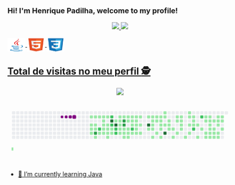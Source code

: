 ### Hi! I'm Henrique Padilha, welcome to my profile!

<div align="center">
  <a href="https://github.com/hcpadilha">
  <img height="180em" src="https://github-readme-stats.vercel.app/api?username=hcpadilha&show_icons=true&theme=calm&include_all_commits=true&count_private=true"/>
  <img height="180em" src="https://github-readme-stats.vercel.app/api/top-langs/?username=hcpadilha&layout=compact&langs_count=7&theme=calm"/>
</div>

<div style="display: inline_block"><br>
  <img align="center" alt="henrique-Java" height="30" width="40" src="https://raw.githubusercontent.com/devicons/devicon/master/icons/java/java-original.svg">
  <!--<img align="center" alt="Rafa-React" height="30" width="40" src="https://raw.githubusercontent.com/devicons/devicon/master/icons/react/react-original.svg">-->
  <img align="center" alt="henrique-HTML" height="30" width="40" src="https://raw.githubusercontent.com/devicons/devicon/master/icons/html5/html5-original.svg">
  <img align="center" alt="henrique-CSS" height="30" width="40" src="https://raw.githubusercontent.com/devicons/devicon/master/icons/css3/css3-original.svg">
  
  <!--<img align="right" alt="hcpadilha-pic" height="150" style="border-radius:50px;" src="https://media.discordapp.net/attachments/639956127056134178/890373478988013628/Publicacoes_Instagram_1_1.png?width=676&height=676">-->
</div>
   <p align="center"> 

 ## Total de visitas no meu perfil :detective: <br>
 <p align="center"> 
   <img alingn="center" src="https://profile-counter.glitch.me/hcpadilha/count.svg" /> <!-- https://github.com/teteusAraujo -->
 </p>

</p>
<svg viewBox="-16 -32 880 192" width="880" height="192" xmlns="http://www.w3.org/2000/svg"><desc>Generated with https://github.com/Platane/snk</desc><style>@keyframes c0{3.04%{fill:var(--c1)}3.06%,to{fill:var(--ce)}}@keyframes c1{5.81%{fill:var(--c1)}5.83%,to{fill:var(--ce)}}@keyframes c2{13.56%{fill:var(--c1)}13.58%,to{fill:var(--ce)}}@keyframes c3{12.73%{fill:var(--c1)}12.75%,to{fill:var(--ce)}}@keyframes c4{12.46%{fill:var(--c1)}12.48%,to{fill:var(--ce)}}@keyframes c5{6.08%{fill:var(--c1)}6.1%,to{fill:var(--ce)}}@keyframes c6{13.29%{fill:var(--c1)}13.31%,to{fill:var(--ce)}}@keyframes c7{13.01%{fill:var(--c1)}13.03%,to{fill:var(--ce)}}@keyframes c8{80.88%{fill:var(--c3)}80.9%,to{fill:var(--ce)}}@keyframes c9{11.9%{fill:var(--c1)}11.92%,to{fill:var(--ce)}}@keyframes ca{6.36%{fill:var(--c1)}6.38%,to{fill:var(--ce)}}@keyframes cb{64.81%{fill:var(--c2)}64.83%,to{fill:var(--ce)}}@keyframes cc{11.35%{fill:var(--c1)}11.37%,to{fill:var(--ce)}}@keyframes cd{6.64%{fill:var(--c1)}6.66%,to{fill:var(--ce)}}@keyframes ce{7.47%{fill:var(--c1)}7.49%,to{fill:var(--ce)}}@keyframes cf{7.75%{fill:var(--c1)}7.77%,to{fill:var(--ce)}}@keyframes cg{9.69%{fill:var(--c1)}9.71%,to{fill:var(--ce)}}@keyframes ch{9.41%{fill:var(--c1)}9.43%,to{fill:var(--ce)}}@keyframes ci{6.92%{fill:var(--c1)}6.94%,to{fill:var(--ce)}}@keyframes cj{8.02%{fill:var(--c1)}8.04%,to{fill:var(--ce)}}@keyframes ck{8.3%{fill:var(--c1)}8.32%,to{fill:var(--ce)}}@keyframes cl{9.13%{fill:var(--c1)}9.15%,to{fill:var(--ce)}}@keyframes cm{10.52%{fill:var(--c1)}10.54%,to{fill:var(--ce)}}@keyframes cn{62.59%{fill:var(--c2)}62.61%,to{fill:var(--ce)}}@keyframes co{83.37%{fill:var(--c4)}83.39%,to{fill:var(--ce)}}@keyframes cp{61.49%{fill:var(--c2)}61.51%,to{fill:var(--ce)}}@keyframes cq{8.58%{fill:var(--c1)}8.6%,to{fill:var(--ce)}}@keyframes cr{8.85%{fill:var(--c1)}8.87%,to{fill:var(--ce)}}@keyframes cs{55.95%{fill:var(--c1)}55.97%,to{fill:var(--ce)}}@keyframes ct{82.82%{fill:var(--c4)}82.84%,to{fill:var(--ce)}}@keyframes cu{60.38%{fill:var(--c2)}60.4%,to{fill:var(--ce)}}@keyframes cv{60.65%{fill:var(--c2)}60.67%,to{fill:var(--ce)}}@keyframes cw{16.61%{fill:var(--c1)}16.63%,to{fill:var(--ce)}}@keyframes cx{55.67%{fill:var(--c1)}55.69%,to{fill:var(--ce)}}@keyframes cy{55.39%{fill:var(--c1)}55.41%,to{fill:var(--ce)}}@keyframes cz{55.11%{fill:var(--c1)}55.13%,to{fill:var(--ce)}}@keyframes c10{57.61%{fill:var(--c1)}57.63%,to{fill:var(--ce)}}@keyframes c11{16.89%{fill:var(--c1)}16.91%,to{fill:var(--ce)}}@keyframes c12{78.11%{fill:var(--c3)}78.13%,to{fill:var(--ce)}}@keyframes c13{78.38%{fill:var(--c3)}78.4%,to{fill:var(--ce)}}@keyframes c14{54.84%{fill:var(--c1)}54.86%,to{fill:var(--ce)}}@keyframes c15{57.88%{fill:var(--c1)}57.9%,to{fill:var(--ce)}}@keyframes c16{58.16%{fill:var(--c1)}58.18%,to{fill:var(--ce)}}@keyframes c17{17.16%{fill:var(--c1)}17.18%,to{fill:var(--ce)}}@keyframes c18{48.47%{fill:var(--c1)}48.49%,to{fill:var(--ce)}}@keyframes c19{54.56%{fill:var(--c1)}54.58%,to{fill:var(--ce)}}@keyframes c1a{54.28%{fill:var(--c1)}54.3%,to{fill:var(--ce)}}@keyframes c1b{58.44%{fill:var(--c1)}58.46%,to{fill:var(--ce)}}@keyframes c1c{17.44%{fill:var(--c1)}17.46%,to{fill:var(--ce)}}@keyframes c1d{48.19%{fill:var(--c1)}48.21%,to{fill:var(--ce)}}@keyframes c1e{49.02%{fill:var(--c1)}49.04%,to{fill:var(--ce)}}@keyframes c1f{59.27%{fill:var(--c2)}59.29%,to{fill:var(--ce)}}@keyframes c1g{54.01%{fill:var(--c1)}54.03%,to{fill:var(--ce)}}@keyframes c1h{17.72%{fill:var(--c1)}17.74%,to{fill:var(--ce)}}@keyframes c1i{47.91%{fill:var(--c1)}47.93%,to{fill:var(--ce)}}@keyframes c1j{47.64%{fill:var(--c1)}47.66%,to{fill:var(--ce)}}@keyframes c1k{49.57%{fill:var(--c1)}49.59%,to{fill:var(--ce)}}@keyframes c1l{49.85%{fill:var(--c1)}49.87%,to{fill:var(--ce)}}@keyframes c1m{18%{fill:var(--c1)}18.02%,to{fill:var(--ce)}}@keyframes c1n{47.36%{fill:var(--c1)}47.38%,to{fill:var(--ce)}}@keyframes c1o{50.13%{fill:var(--c1)}50.15%,to{fill:var(--ce)}}@keyframes c1p{18.55%{fill:var(--c1)}18.57%,to{fill:var(--ce)}}@keyframes c1q{86.14%{fill:var(--c4)}86.16%,to{fill:var(--ce)}}@keyframes c1r{46.53%{fill:var(--c1)}46.55%,to{fill:var(--ce)}}@keyframes c1s{18.83%{fill:var(--c1)}18.85%,to{fill:var(--ce)}}@keyframes c1t{21.87%{fill:var(--c1)}21.89%,to{fill:var(--ce)}}@keyframes c1u{22.15%{fill:var(--c1)}22.17%,to{fill:var(--ce)}}@keyframes c1v{46.25%{fill:var(--c1)}46.27%,to{fill:var(--ce)}}@keyframes c1w{52.34%{fill:var(--c1)}52.36%,to{fill:var(--ce)}}@keyframes c1x{19.1%{fill:var(--c1)}19.12%,to{fill:var(--ce)}}@keyframes c1y{21.6%{fill:var(--c1)}21.62%,to{fill:var(--ce)}}@keyframes c1z{51.24%{fill:var(--c1)}51.26%,to{fill:var(--ce)}}@keyframes c20{19.38%{fill:var(--c1)}19.4%,to{fill:var(--ce)}}@keyframes c21{21.32%{fill:var(--c1)}21.34%,to{fill:var(--ce)}}@keyframes c22{22.7%{fill:var(--c1)}22.72%,to{fill:var(--ce)}}@keyframes c23{45.7%{fill:var(--c1)}45.72%,to{fill:var(--ce)}}@keyframes c24{51.79%{fill:var(--c1)}51.81%,to{fill:var(--ce)}}@keyframes c25{19.93%{fill:var(--c1)}19.95%,to{fill:var(--ce)}}@keyframes c26{19.66%{fill:var(--c1)}19.68%,to{fill:var(--ce)}}@keyframes c27{22.98%{fill:var(--c1)}23%,to{fill:var(--ce)}}@keyframes c28{87.8%{fill:var(--c4)}87.82%,to{fill:var(--ce)}}@keyframes c29{20.77%{fill:var(--c1)}20.79%,to{fill:var(--ce)}}@keyframes c2a{23.26%{fill:var(--c1)}23.28%,to{fill:var(--ce)}}@keyframes c2b{23.54%{fill:var(--c1)}23.56%,to{fill:var(--ce)}}@keyframes c2c{23.81%{fill:var(--c1)}23.83%,to{fill:var(--ce)}}@keyframes c2d{27.14%{fill:var(--c1)}27.16%,to{fill:var(--ce)}}@keyframes c2e{25.47%{fill:var(--c1)}25.49%,to{fill:var(--ce)}}@keyframes c2f{25.75%{fill:var(--c1)}25.77%,to{fill:var(--ce)}}@keyframes c2g{26.58%{fill:var(--c1)}26.6%,to{fill:var(--ce)}}@keyframes c2h{25.2%{fill:var(--c1)}25.22%,to{fill:var(--ce)}}@keyframes c2i{24.92%{fill:var(--c1)}24.94%,to{fill:var(--ce)}}@keyframes c2j{24.64%{fill:var(--c1)}24.66%,to{fill:var(--ce)}}@keyframes c2k{24.37%{fill:var(--c1)}24.39%,to{fill:var(--ce)}}@keyframes c2l{27.97%{fill:var(--c1)}27.99%,to{fill:var(--ce)}}@keyframes c2m{42.65%{fill:var(--c1)}42.67%,to{fill:var(--ce)}}@keyframes c2n{42.37%{fill:var(--c1)}42.39%,to{fill:var(--ce)}}@keyframes c2o{29.08%{fill:var(--c1)}29.1%,to{fill:var(--ce)}}@keyframes c2p{28.52%{fill:var(--c1)}28.54%,to{fill:var(--ce)}}@keyframes c2q{42.1%{fill:var(--c1)}42.12%,to{fill:var(--ce)}}@keyframes c2r{41.82%{fill:var(--c1)}41.84%,to{fill:var(--ce)}}@keyframes c2s{29.35%{fill:var(--c1)}29.37%,to{fill:var(--ce)}}@keyframes c2t{71.18%{fill:var(--c2)}71.2%,to{fill:var(--ce)}}@keyframes c2u{29.63%{fill:var(--c1)}29.65%,to{fill:var(--ce)}}@keyframes c2v{39.88%{fill:var(--c1)}39.9%,to{fill:var(--ce)}}@keyframes c2w{72.57%{fill:var(--c2)}72.59%,to{fill:var(--ce)}}@keyframes c2x{30.18%{fill:var(--c1)}30.2%,to{fill:var(--ce)}}@keyframes c2y{34.06%{fill:var(--c1)}34.08%,to{fill:var(--ce)}}@keyframes c2z{34.34%{fill:var(--c1)}34.36%,to{fill:var(--ce)}}@keyframes c30{36.83%{fill:var(--c1)}36.85%,to{fill:var(--ce)}}@keyframes c31{37.11%{fill:var(--c1)}37.13%,to{fill:var(--ce)}}@keyframes c32{33.79%{fill:var(--c1)}33.81%,to{fill:var(--ce)}}@keyframes c33{33.51%{fill:var(--c1)}33.53%,to{fill:var(--ce)}}@keyframes c34{34.89%{fill:var(--c1)}34.91%,to{fill:var(--ce)}}@keyframes c35{30.74%{fill:var(--c1)}30.76%,to{fill:var(--ce)}}@keyframes c36{36.56%{fill:var(--c1)}36.58%,to{fill:var(--ce)}}@keyframes c37{37.39%{fill:var(--c1)}37.41%,to{fill:var(--ce)}}@keyframes c38{33.23%{fill:var(--c1)}33.25%,to{fill:var(--ce)}}@keyframes c39{31.01%{fill:var(--c1)}31.03%,to{fill:var(--ce)}}@keyframes c3a{36.28%{fill:var(--c1)}36.3%,to{fill:var(--ce)}}@keyframes c3b{37.66%{fill:var(--c1)}37.68%,to{fill:var(--ce)}}@keyframes c3c{32.68%{fill:var(--c1)}32.7%,to{fill:var(--ce)}}@keyframes c3d{32.95%{fill:var(--c1)}32.97%,to{fill:var(--ce)}}@keyframes c3e{35.45%{fill:var(--c1)}35.47%,to{fill:var(--ce)}}@keyframes c3f{36%{fill:var(--c1)}36.02%,to{fill:var(--ce)}}@keyframes c3g{37.94%{fill:var(--c1)}37.96%,to{fill:var(--ce)}}@keyframes c3h{32.4%{fill:var(--c1)}32.42%,to{fill:var(--ce)}}@keyframes c3i{32.12%{fill:var(--c1)}32.14%,to{fill:var(--ce)}}@keyframes c3j{31.57%{fill:var(--c1)}31.59%,to{fill:var(--ce)}}@keyframes u0{3.04%{transform:scale(0,1)}3.06%,5.81%{transform:scale(.01,1)}5.83%,6.08%{transform:scale(.02,1)}6.1%,6.36%{transform:scale(.03,1)}6.38%,6.64%,6.66%,6.92%{transform:scale(.04,1)}6.94%,7.47%{transform:scale(.05,1)}7.49%,7.75%{transform:scale(.06,1)}7.77%,8.02%{transform:scale(.07,1)}8.04%,8.3%{transform:scale(.08,1)}8.32%,8.58%{transform:scale(.09,1)}8.6%,8.85%{transform:scale(.1,1)}8.87%,9.13%{transform:scale(.11,1)}9.15%,9.41%,9.43%,9.69%{transform:scale(.12,1)}10.52%,9.71%{transform:scale(.13,1)}10.54%,11.35%{transform:scale(.14,1)}11.37%,11.9%{transform:scale(.15,1)}11.92%,12.46%{transform:scale(.16,1)}12.48%,12.73%{transform:scale(.17,1)}12.75%,13.01%{transform:scale(.18,1)}13.03%,13.29%,13.31%,13.56%{transform:scale(.19,1)}13.58%,16.61%{transform:scale(.2,1)}16.63%,16.89%{transform:scale(.21,1)}16.91%,17.16%{transform:scale(.22,1)}17.18%,17.44%{transform:scale(.23,1)}17.46%,17.72%{transform:scale(.24,1)}17.74%,18%{transform:scale(.25,1)}18.02%,18.55%{transform:scale(.26,1)}18.57%,18.83%,18.85%,19.1%{transform:scale(.27,1)}19.12%,19.38%{transform:scale(.28,1)}19.4%,19.66%{transform:scale(.29,1)}19.68%,19.93%{transform:scale(.3,1)}19.95%,20.77%{transform:scale(.31,1)}20.79%,21.32%{transform:scale(.32,1)}21.34%,21.6%{transform:scale(.33,1)}21.62%,21.87%{transform:scale(.34,1)}21.89%,22.15%,22.17%,22.7%{transform:scale(.35,1)}22.72%,22.98%{transform:scale(.36,1)}23%,23.26%{transform:scale(.37,1)}23.28%,23.54%{transform:scale(.38,1)}23.56%,23.81%{transform:scale(.39,1)}23.83%,24.37%{transform:scale(.4,1)}24.39%,24.64%{transform:scale(.41,1)}24.66%,24.92%,24.94%,25.2%{transform:scale(.42,1)}25.22%,25.47%{transform:scale(.43,1)}25.49%,25.75%{transform:scale(.44,1)}25.77%,26.58%{transform:scale(.45,1)}26.6%,27.14%{transform:scale(.46,1)}27.16%,27.97%{transform:scale(.47,1)}27.99%,28.52%{transform:scale(.48,1)}28.54%,29.08%{transform:scale(.49,1)}29.1%,29.35%,29.37%,29.63%{transform:scale(.5,1)}29.65%,30.18%{transform:scale(.51,1)}30.2%,30.74%{transform:scale(.52,1)}30.76%,31.01%{transform:scale(.53,1)}31.03%,31.57%{transform:scale(.54,1)}31.59%,32.12%{transform:scale(.55,1)}32.14%,32.4%{transform:scale(.56,1)}32.42%,32.68%{transform:scale(.57,1)}32.7%,32.95%,32.97%,33.23%{transform:scale(.58,1)}33.25%,33.51%{transform:scale(.59,1)}33.53%,33.79%{transform:scale(.6,1)}33.81%,34.06%{transform:scale(.61,1)}34.08%,34.34%{transform:scale(.62,1)}34.36%,34.89%{transform:scale(.63,1)}34.91%,35.45%{transform:scale(.64,1)}35.47%,36%,36.02%,36.28%{transform:scale(.65,1)}36.3%,36.56%{transform:scale(.66,1)}36.58%,36.83%{transform:scale(.67,1)}36.85%,37.11%{transform:scale(.68,1)}37.13%,37.39%{transform:scale(.69,1)}37.41%,37.66%{transform:scale(.7,1)}37.68%,37.94%{transform:scale(.71,1)}37.96%,39.88%{transform:scale(.72,1)}39.9%,41.82%,41.84%,42.1%{transform:scale(.73,1)}42.12%,42.37%{transform:scale(.74,1)}42.39%,42.65%{transform:scale(.75,1)}42.67%,45.7%{transform:scale(.76,1)}45.72%,46.25%{transform:scale(.77,1)}46.27%,46.53%{transform:scale(.78,1)}46.55%,47.36%{transform:scale(.79,1)}47.38%,47.64%{transform:scale(.8,1)}47.66%,47.91%,47.93%,48.19%{transform:scale(.81,1)}48.21%,48.47%{transform:scale(.82,1)}48.49%,49.02%{transform:scale(.83,1)}49.04%,49.57%{transform:scale(.84,1)}49.59%,49.85%{transform:scale(.85,1)}49.87%,50.13%{transform:scale(.86,1)}50.15%,51.24%{transform:scale(.87,1)}51.26%,51.79%,51.81%,52.34%{transform:scale(.88,1)}52.36%,54.01%{transform:scale(.89,1)}54.03%,54.28%{transform:scale(.9,1)}54.3%,54.56%{transform:scale(.91,1)}54.58%,54.84%{transform:scale(.92,1)}54.86%,55.11%{transform:scale(.93,1)}55.13%,55.39%{transform:scale(.94,1)}55.41%,55.67%{transform:scale(.95,1)}55.69%,55.95%,55.97%,57.61%{transform:scale(.96,1)}57.63%,57.88%{transform:scale(.97,1)}57.9%,58.16%{transform:scale(.98,1)}58.18%,58.44%{transform:scale(.99,1)}58.46%,to{transform:scale(1,1)}}@keyframes u1{59.27%{transform:scale(0,1)}59.29%,60.38%{transform:scale(.13,1)}60.4%,60.65%{transform:scale(.25,1)}60.67%,61.49%{transform:scale(.38,1)}61.51%,62.59%{transform:scale(.5,1)}62.61%,64.81%{transform:scale(.63,1)}64.83%,71.18%{transform:scale(.75,1)}71.2%,72.57%{transform:scale(.88,1)}72.59%,to{transform:scale(1,1)}}@keyframes u2{78.11%{transform:scale(0,1)}78.13%,78.38%{transform:scale(.33,1)}78.4%,80.88%{transform:scale(.67,1)}80.9%,to{transform:scale(1,1)}}@keyframes u3{82.82%{transform:scale(0,1)}82.84%,83.37%{transform:scale(.25,1)}83.39%,86.14%{transform:scale(.5,1)}86.16%,87.8%{transform:scale(.75,1)}87.82%,to{transform:scale(1,1)}}@keyframes s0{0%,99.72%{transform:translate(0,-16px)}.28%{transform:translate(0,0)}2.77%{transform:translate(144px,0)}3.05%{transform:translate(144px,16px)}6.93%,62.33%{transform:translate(368px,16px)}14.96%,7.2%{transform:translate(368px,32px)}7.48%{transform:translate(352px,32px)}7.76%{transform:translate(352px,48px)}61.77%,8.03%{transform:translate(368px,48px)}8.31%,9.97%{transform:translate(368px,64px)}8.59%{transform:translate(384px,64px)}60.94%,8.86%{transform:translate(384px,80px)}11.08%,9.42%{transform:translate(352px,80px)}9.7%{transform:translate(352px,64px)}10.53%{transform:translate(368px,96px)}10.8%{transform:translate(352px,96px)}11.36%{transform:translate(336px,80px)}11.63%{transform:translate(336px,96px)}12.19%{transform:translate(304px,96px)}12.74%{transform:translate(304px,64px)}13.02%,80.61%{transform:translate(320px,64px)}13.3%{transform:translate(320px,48px)}13.57%{transform:translate(304px,48px)}13.85%{transform:translate(304px,32px)}15.51%{transform:translate(368px,0)}16.34%{transform:translate(416px,0)}16.62%,56.51%{transform:translate(416px,16px)}19.67%{transform:translate(592px,16px)}19.94%,44.32%{transform:translate(592px,0)}20.22%{transform:translate(608px,0)}20.78%{transform:translate(608px,32px)}21.88%{transform:translate(544px,32px)}22.16%{transform:translate(544px,48px)}23.27%{transform:translate(608px,48px)}23.55%{transform:translate(608px,64px)}24.38%{transform:translate(656px,64px)}25.21%{transform:translate(656px,16px)}25.48%{transform:translate(640px,16px)}26.59%{transform:translate(640px,80px)}26.87%{transform:translate(624px,80px)}27.15%{transform:translate(624px,96px)}28.25%{transform:translate(688px,96px)}29.09%{transform:translate(688px,48px)}29.92%{transform:translate(736px,48px)}30.19%,71.75%{transform:translate(736px,64px)}31.58%{transform:translate(816px,64px)}32.41%{transform:translate(816px,16px)}32.69%{transform:translate(800px,16px)}32.96%{transform:translate(800px,32px)}33.52%,34.63%{transform:translate(768px,32px)}33.8%{transform:translate(768px,16px)}34.07%{transform:translate(752px,16px)}34.35%{transform:translate(752px,32px)}34.9%{transform:translate(768px,48px)}35.46%{transform:translate(800px,48px)}36.01%,38.23%{transform:translate(800px,80px)}36.84%{transform:translate(752px,80px)}37.12%{transform:translate(752px,96px)}37.95%{transform:translate(800px,96px)}39.61%{transform:translate(720px,80px)}39.89%{transform:translate(720px,96px)}40.17%{transform:translate(736px,96px)}41.27%{transform:translate(736px,32px)}41.83%{transform:translate(704px,32px)}42.11%{transform:translate(704px,16px)}42.38%{transform:translate(688px,16px)}42.66%{transform:translate(688px,0)}45.43%{transform:translate(592px,64px)}46.81%{transform:translate(512px,64px)}47.09%{transform:translate(512px,48px)}47.65%,49.31%{transform:translate(480px,48px)}47.92%{transform:translate(480px,32px)}48.48%{transform:translate(448px,32px)}48.75%{transform:translate(448px,48px)}49.86%{transform:translate(480px,80px)}51.52%{transform:translate(576px,80px)}51.8%{transform:translate(576px,96px)}52.35%{transform:translate(544px,96px)}52.63%{transform:translate(544px,80px)}54.29%{transform:translate(448px,80px)}54.57%{transform:translate(448px,64px)}55.12%,78.95%{transform:translate(416px,64px)}55.68%{transform:translate(416px,32px)}55.96%,83.1%{transform:translate(400px,32px)}56.23%{transform:translate(400px,16px)}57.62%{transform:translate(416px,80px)}57.89%{transform:translate(432px,80px)}58.17%{transform:translate(432px,96px)}58.73%{transform:translate(464px,96px)}59.28%{transform:translate(464px,64px)}60.39%{transform:translate(400px,64px)}60.66%,82.27%{transform:translate(400px,80px)}61.5%,83.66%{transform:translate(384px,48px)}62.6%{transform:translate(384px,16px)}62.88%{transform:translate(384px,0)}63.71%{transform:translate(336px,0)}64.82%{transform:translate(336px,64px)}72.58%{transform:translate(736px,16px)}77.84%{transform:translate(432px,16px)}78.39%{transform:translate(432px,48px)}78.67%{transform:translate(416px,48px)}80.89%{transform:translate(320px,80px)}83.38%{transform:translate(384px,32px)}87.26%{transform:translate(592px,48px)}87.81%{transform:translate(592px,80px)}97.23%{transform:translate(48px,80px)}98.89%{transform:translate(48px,-16px)}}@keyframes s1{0%,99.72%{transform:translate(16px,-16px)}.28%{transform:translate(0,-16px)}.55%{transform:translate(0,0)}3.05%{transform:translate(144px,0)}3.32%{transform:translate(144px,16px)}62.6%,7.2%{transform:translate(368px,16px)}15.24%,7.48%{transform:translate(368px,32px)}7.76%{transform:translate(352px,32px)}8.03%{transform:translate(352px,48px)}62.05%,8.31%{transform:translate(368px,48px)}10.25%,8.59%{transform:translate(368px,64px)}8.86%{transform:translate(384px,64px)}61.22%,9.14%{transform:translate(384px,80px)}11.36%,9.7%{transform:translate(352px,80px)}9.97%{transform:translate(352px,64px)}10.8%{transform:translate(368px,96px)}11.08%{transform:translate(352px,96px)}11.63%{transform:translate(336px,80px)}11.91%{transform:translate(336px,96px)}12.47%{transform:translate(304px,96px)}13.02%{transform:translate(304px,64px)}13.3%,80.89%{transform:translate(320px,64px)}13.57%{transform:translate(320px,48px)}13.85%{transform:translate(304px,48px)}14.13%{transform:translate(304px,32px)}15.79%{transform:translate(368px,0)}16.62%{transform:translate(416px,0)}16.9%,56.79%{transform:translate(416px,16px)}19.94%{transform:translate(592px,16px)}20.22%,44.6%{transform:translate(592px,0)}20.5%{transform:translate(608px,0)}21.05%{transform:translate(608px,32px)}22.16%{transform:translate(544px,32px)}22.44%{transform:translate(544px,48px)}23.55%{transform:translate(608px,48px)}23.82%{transform:translate(608px,64px)}24.65%{transform:translate(656px,64px)}25.48%{transform:translate(656px,16px)}25.76%{transform:translate(640px,16px)}26.87%{transform:translate(640px,80px)}27.15%{transform:translate(624px,80px)}27.42%{transform:translate(624px,96px)}28.53%{transform:translate(688px,96px)}29.36%{transform:translate(688px,48px)}30.19%{transform:translate(736px,48px)}30.47%,72.02%{transform:translate(736px,64px)}31.86%{transform:translate(816px,64px)}32.69%{transform:translate(816px,16px)}32.96%{transform:translate(800px,16px)}33.24%{transform:translate(800px,32px)}33.8%,34.9%{transform:translate(768px,32px)}34.07%{transform:translate(768px,16px)}34.35%{transform:translate(752px,16px)}34.63%{transform:translate(752px,32px)}35.18%{transform:translate(768px,48px)}35.73%{transform:translate(800px,48px)}36.29%,38.5%{transform:translate(800px,80px)}37.12%{transform:translate(752px,80px)}37.4%{transform:translate(752px,96px)}38.23%{transform:translate(800px,96px)}39.89%{transform:translate(720px,80px)}40.17%{transform:translate(720px,96px)}40.44%{transform:translate(736px,96px)}41.55%{transform:translate(736px,32px)}42.11%{transform:translate(704px,32px)}42.38%{transform:translate(704px,16px)}42.66%{transform:translate(688px,16px)}42.94%{transform:translate(688px,0)}45.71%{transform:translate(592px,64px)}47.09%{transform:translate(512px,64px)}47.37%{transform:translate(512px,48px)}47.92%,49.58%{transform:translate(480px,48px)}48.2%{transform:translate(480px,32px)}48.75%{transform:translate(448px,32px)}49.03%{transform:translate(448px,48px)}50.14%{transform:translate(480px,80px)}51.8%{transform:translate(576px,80px)}52.08%{transform:translate(576px,96px)}52.63%{transform:translate(544px,96px)}52.91%{transform:translate(544px,80px)}54.57%{transform:translate(448px,80px)}54.85%{transform:translate(448px,64px)}55.4%,79.22%{transform:translate(416px,64px)}55.96%{transform:translate(416px,32px)}56.23%,83.38%{transform:translate(400px,32px)}56.51%{transform:translate(400px,16px)}57.89%{transform:translate(416px,80px)}58.17%{transform:translate(432px,80px)}58.45%{transform:translate(432px,96px)}59%{transform:translate(464px,96px)}59.56%{transform:translate(464px,64px)}60.66%{transform:translate(400px,64px)}60.94%,82.55%{transform:translate(400px,80px)}61.77%,83.93%{transform:translate(384px,48px)}62.88%{transform:translate(384px,16px)}63.16%{transform:translate(384px,0)}63.99%{transform:translate(336px,0)}65.1%{transform:translate(336px,64px)}72.85%{transform:translate(736px,16px)}78.12%{transform:translate(432px,16px)}78.67%{transform:translate(432px,48px)}78.95%{transform:translate(416px,48px)}81.16%{transform:translate(320px,80px)}83.66%{transform:translate(384px,32px)}87.53%{transform:translate(592px,48px)}88.09%{transform:translate(592px,80px)}97.51%{transform:translate(48px,80px)}99.17%{transform:translate(48px,-16px)}}@keyframes s2{0%,99.72%{transform:translate(32px,-16px)}.55%{transform:translate(0,-16px)}.83%{transform:translate(0,0)}3.32%{transform:translate(144px,0)}3.6%{transform:translate(144px,16px)}62.88%,7.48%{transform:translate(368px,16px)}15.51%,7.76%{transform:translate(368px,32px)}8.03%{transform:translate(352px,32px)}8.31%{transform:translate(352px,48px)}62.33%,8.59%{transform:translate(368px,48px)}10.53%,8.86%{transform:translate(368px,64px)}9.14%{transform:translate(384px,64px)}61.5%,9.42%{transform:translate(384px,80px)}11.63%,9.97%{transform:translate(352px,80px)}10.25%{transform:translate(352px,64px)}11.08%{transform:translate(368px,96px)}11.36%{transform:translate(352px,96px)}11.91%{transform:translate(336px,80px)}12.19%{transform:translate(336px,96px)}12.74%{transform:translate(304px,96px)}13.3%{transform:translate(304px,64px)}13.57%,81.16%{transform:translate(320px,64px)}13.85%{transform:translate(320px,48px)}14.13%{transform:translate(304px,48px)}14.4%{transform:translate(304px,32px)}16.07%{transform:translate(368px,0)}16.9%{transform:translate(416px,0)}17.17%,57.06%{transform:translate(416px,16px)}20.22%{transform:translate(592px,16px)}20.5%,44.88%{transform:translate(592px,0)}20.78%{transform:translate(608px,0)}21.33%{transform:translate(608px,32px)}22.44%{transform:translate(544px,32px)}22.71%{transform:translate(544px,48px)}23.82%{transform:translate(608px,48px)}24.1%{transform:translate(608px,64px)}24.93%{transform:translate(656px,64px)}25.76%{transform:translate(656px,16px)}26.04%{transform:translate(640px,16px)}27.15%{transform:translate(640px,80px)}27.42%{transform:translate(624px,80px)}27.7%{transform:translate(624px,96px)}28.81%{transform:translate(688px,96px)}29.64%{transform:translate(688px,48px)}30.47%{transform:translate(736px,48px)}30.75%,72.3%{transform:translate(736px,64px)}32.13%{transform:translate(816px,64px)}32.96%{transform:translate(816px,16px)}33.24%{transform:translate(800px,16px)}33.52%{transform:translate(800px,32px)}34.07%,35.18%{transform:translate(768px,32px)}34.35%{transform:translate(768px,16px)}34.63%{transform:translate(752px,16px)}34.9%{transform:translate(752px,32px)}35.46%{transform:translate(768px,48px)}36.01%{transform:translate(800px,48px)}36.57%,38.78%{transform:translate(800px,80px)}37.4%{transform:translate(752px,80px)}37.67%{transform:translate(752px,96px)}38.5%{transform:translate(800px,96px)}40.17%{transform:translate(720px,80px)}40.44%{transform:translate(720px,96px)}40.72%{transform:translate(736px,96px)}41.83%{transform:translate(736px,32px)}42.38%{transform:translate(704px,32px)}42.66%{transform:translate(704px,16px)}42.94%{transform:translate(688px,16px)}43.21%{transform:translate(688px,0)}45.98%{transform:translate(592px,64px)}47.37%{transform:translate(512px,64px)}47.65%{transform:translate(512px,48px)}48.2%,49.86%{transform:translate(480px,48px)}48.48%{transform:translate(480px,32px)}49.03%{transform:translate(448px,32px)}49.31%{transform:translate(448px,48px)}50.42%{transform:translate(480px,80px)}52.08%{transform:translate(576px,80px)}52.35%{transform:translate(576px,96px)}52.91%{transform:translate(544px,96px)}53.19%{transform:translate(544px,80px)}54.85%{transform:translate(448px,80px)}55.12%{transform:translate(448px,64px)}55.68%,79.5%{transform:translate(416px,64px)}56.23%{transform:translate(416px,32px)}56.51%,83.66%{transform:translate(400px,32px)}56.79%{transform:translate(400px,16px)}58.17%{transform:translate(416px,80px)}58.45%{transform:translate(432px,80px)}58.73%{transform:translate(432px,96px)}59.28%{transform:translate(464px,96px)}59.83%{transform:translate(464px,64px)}60.94%{transform:translate(400px,64px)}61.22%,82.83%{transform:translate(400px,80px)}62.05%,84.21%{transform:translate(384px,48px)}63.16%{transform:translate(384px,16px)}63.43%{transform:translate(384px,0)}64.27%{transform:translate(336px,0)}65.37%{transform:translate(336px,64px)}73.13%{transform:translate(736px,16px)}78.39%{transform:translate(432px,16px)}78.95%{transform:translate(432px,48px)}79.22%{transform:translate(416px,48px)}81.44%{transform:translate(320px,80px)}83.93%{transform:translate(384px,32px)}87.81%{transform:translate(592px,48px)}88.37%{transform:translate(592px,80px)}97.78%{transform:translate(48px,80px)}99.45%{transform:translate(48px,-16px)}}@keyframes s3{0%,99.72%{transform:translate(48px,-16px)}.83%{transform:translate(0,-16px)}1.11%{transform:translate(0,0)}3.6%{transform:translate(144px,0)}3.88%{transform:translate(144px,16px)}63.16%,7.76%{transform:translate(368px,16px)}15.79%,8.03%{transform:translate(368px,32px)}8.31%{transform:translate(352px,32px)}8.59%{transform:translate(352px,48px)}62.6%,8.86%{transform:translate(368px,48px)}10.8%,9.14%{transform:translate(368px,64px)}9.42%{transform:translate(384px,64px)}61.77%,9.7%{transform:translate(384px,80px)}10.25%,11.91%{transform:translate(352px,80px)}10.53%{transform:translate(352px,64px)}11.36%{transform:translate(368px,96px)}11.63%{transform:translate(352px,96px)}12.19%{transform:translate(336px,80px)}12.47%{transform:translate(336px,96px)}13.02%{transform:translate(304px,96px)}13.57%{transform:translate(304px,64px)}13.85%,81.44%{transform:translate(320px,64px)}14.13%{transform:translate(320px,48px)}14.4%{transform:translate(304px,48px)}14.68%{transform:translate(304px,32px)}16.34%{transform:translate(368px,0)}17.17%{transform:translate(416px,0)}17.45%,57.34%{transform:translate(416px,16px)}20.5%{transform:translate(592px,16px)}20.78%,45.15%{transform:translate(592px,0)}21.05%{transform:translate(608px,0)}21.61%{transform:translate(608px,32px)}22.71%{transform:translate(544px,32px)}22.99%{transform:translate(544px,48px)}24.1%{transform:translate(608px,48px)}24.38%{transform:translate(608px,64px)}25.21%{transform:translate(656px,64px)}26.04%{transform:translate(656px,16px)}26.32%{transform:translate(640px,16px)}27.42%{transform:translate(640px,80px)}27.7%{transform:translate(624px,80px)}27.98%{transform:translate(624px,96px)}29.09%{transform:translate(688px,96px)}29.92%{transform:translate(688px,48px)}30.75%{transform:translate(736px,48px)}31.02%,72.58%{transform:translate(736px,64px)}32.41%{transform:translate(816px,64px)}33.24%{transform:translate(816px,16px)}33.52%{transform:translate(800px,16px)}33.8%{transform:translate(800px,32px)}34.35%,35.46%{transform:translate(768px,32px)}34.63%{transform:translate(768px,16px)}34.9%{transform:translate(752px,16px)}35.18%{transform:translate(752px,32px)}35.73%{transform:translate(768px,48px)}36.29%{transform:translate(800px,48px)}36.84%,39.06%{transform:translate(800px,80px)}37.67%{transform:translate(752px,80px)}37.95%{transform:translate(752px,96px)}38.78%{transform:translate(800px,96px)}40.44%{transform:translate(720px,80px)}40.72%{transform:translate(720px,96px)}41%{transform:translate(736px,96px)}42.11%{transform:translate(736px,32px)}42.66%{transform:translate(704px,32px)}42.94%{transform:translate(704px,16px)}43.21%{transform:translate(688px,16px)}43.49%{transform:translate(688px,0)}46.26%{transform:translate(592px,64px)}47.65%{transform:translate(512px,64px)}47.92%{transform:translate(512px,48px)}48.48%,50.14%{transform:translate(480px,48px)}48.75%{transform:translate(480px,32px)}49.31%{transform:translate(448px,32px)}49.58%{transform:translate(448px,48px)}50.69%{transform:translate(480px,80px)}52.35%{transform:translate(576px,80px)}52.63%{transform:translate(576px,96px)}53.19%{transform:translate(544px,96px)}53.46%{transform:translate(544px,80px)}55.12%{transform:translate(448px,80px)}55.4%{transform:translate(448px,64px)}55.96%,79.78%{transform:translate(416px,64px)}56.51%{transform:translate(416px,32px)}56.79%,83.93%{transform:translate(400px,32px)}57.06%{transform:translate(400px,16px)}58.45%{transform:translate(416px,80px)}58.73%{transform:translate(432px,80px)}59%{transform:translate(432px,96px)}59.56%{transform:translate(464px,96px)}60.11%{transform:translate(464px,64px)}61.22%{transform:translate(400px,64px)}61.5%,83.1%{transform:translate(400px,80px)}62.33%,84.49%{transform:translate(384px,48px)}63.43%{transform:translate(384px,16px)}63.71%{transform:translate(384px,0)}64.54%{transform:translate(336px,0)}65.65%{transform:translate(336px,64px)}73.41%{transform:translate(736px,16px)}78.67%{transform:translate(432px,16px)}79.22%{transform:translate(432px,48px)}79.5%{transform:translate(416px,48px)}81.72%{transform:translate(320px,80px)}84.21%{transform:translate(384px,32px)}88.09%{transform:translate(592px,48px)}88.64%{transform:translate(592px,80px)}98.06%{transform:translate(48px,80px)}}:root{--cb:#1b1f230a;--cs:purple;--ce:#ebedf0;--c0:#ebedf0;--c1:#9be9a8;--c2:#40c463;--c3:#30a14e;--c4:#216e39}@media (prefers-color-scheme:dark){:root{--cb:#1b1f230a;--cs:purple;--ce:#161b22;--c1:#01311f;--c2:#034525;--c3:#0f6d31;--c4:#00c647}}.c{shape-rendering:geometricPrecision;fill:var(--ce);stroke-width:1px;stroke:var(--cb);animation:none 36100ms linear infinite}.c.c0,.c.c1{fill:var(--c1);animation-name:c0}.c.c1{animation-name:c1}.c.c2,.c.c3,.c.c4{fill:var(--c1);animation-name:c2}.c.c3,.c.c4{animation-name:c3}.c.c4{animation-name:c4}.c.c5,.c.c6,.c.c7{fill:var(--c1);animation-name:c5}.c.c6,.c.c7{animation-name:c6}.c.c7{animation-name:c7}.c.c8{fill:var(--c3);animation-name:c8}.c.c9,.c.ca{fill:var(--c1);animation-name:c9}.c.ca{animation-name:ca}.c.cb{fill:var(--c2);animation-name:cb}.c.cc,.c.cd{fill:var(--c1);animation-name:cc}.c.cd{animation-name:cd}.c.ce,.c.cf,.c.cg{fill:var(--c1);animation-name:ce}.c.cf,.c.cg{animation-name:cf}.c.cg{animation-name:cg}.c.ch,.c.ci,.c.cj{fill:var(--c1);animation-name:ch}.c.ci,.c.cj{animation-name:ci}.c.cj{animation-name:cj}.c.ck,.c.cl,.c.cm{fill:var(--c1);animation-name:ck}.c.cl,.c.cm{animation-name:cl}.c.cm{animation-name:cm}.c.cn{fill:var(--c2);animation-name:cn}.c.co{fill:var(--c4);animation-name:co}.c.cp{fill:var(--c2);animation-name:cp}.c.cq,.c.cr,.c.cs{fill:var(--c1);animation-name:cq}.c.cr,.c.cs{animation-name:cr}.c.cs{animation-name:cs}.c.ct{fill:var(--c4);animation-name:ct}.c.cu,.c.cv{fill:var(--c2);animation-name:cu}.c.cv{animation-name:cv}.c.cw,.c.cx,.c.cy{fill:var(--c1);animation-name:cw}.c.cx,.c.cy{animation-name:cx}.c.cy{animation-name:cy}.c.c10,.c.c11,.c.cz{fill:var(--c1);animation-name:cz}.c.c10,.c.c11{animation-name:c10}.c.c11{animation-name:c11}.c.c12,.c.c13{fill:var(--c3);animation-name:c12}.c.c13{animation-name:c13}.c.c14,.c.c15{fill:var(--c1);animation-name:c14}.c.c15{animation-name:c15}.c.c16,.c.c17,.c.c18{fill:var(--c1);animation-name:c16}.c.c17,.c.c18{animation-name:c17}.c.c18{animation-name:c18}.c.c19,.c.c1a,.c.c1b{fill:var(--c1);animation-name:c19}.c.c1a,.c.c1b{animation-name:c1a}.c.c1b{animation-name:c1b}.c.c1c,.c.c1d,.c.c1e{fill:var(--c1);animation-name:c1c}.c.c1d,.c.c1e{animation-name:c1d}.c.c1e{animation-name:c1e}.c.c1f{fill:var(--c2);animation-name:c1f}.c.c1g{fill:var(--c1);animation-name:c1g}.c.c1h,.c.c1i,.c.c1j{fill:var(--c1);animation-name:c1h}.c.c1i,.c.c1j{animation-name:c1i}.c.c1j{animation-name:c1j}.c.c1k,.c.c1l,.c.c1m{fill:var(--c1);animation-name:c1k}.c.c1l,.c.c1m{animation-name:c1l}.c.c1m{animation-name:c1m}.c.c1n,.c.c1o,.c.c1p{fill:var(--c1);animation-name:c1n}.c.c1o,.c.c1p{animation-name:c1o}.c.c1p{animation-name:c1p}.c.c1q{fill:var(--c4);animation-name:c1q}.c.c1r,.c.c1s{fill:var(--c1);animation-name:c1r}.c.c1s{animation-name:c1s}.c.c1t,.c.c1u,.c.c1v{fill:var(--c1);animation-name:c1t}.c.c1u,.c.c1v{animation-name:c1u}.c.c1v{animation-name:c1v}.c.c1w,.c.c1x,.c.c1y{fill:var(--c1);animation-name:c1w}.c.c1x,.c.c1y{animation-name:c1x}.c.c1y{animation-name:c1y}.c.c1z,.c.c20,.c.c21{fill:var(--c1);animation-name:c1z}.c.c20,.c.c21{animation-name:c20}.c.c21{animation-name:c21}.c.c22,.c.c23,.c.c24{fill:var(--c1);animation-name:c22}.c.c23,.c.c24{animation-name:c23}.c.c24{animation-name:c24}.c.c25,.c.c26,.c.c27{fill:var(--c1);animation-name:c25}.c.c26,.c.c27{animation-name:c26}.c.c27{animation-name:c27}.c.c28{fill:var(--c4);animation-name:c28}.c.c29,.c.c2a{fill:var(--c1);animation-name:c29}.c.c2a{animation-name:c2a}.c.c2b,.c.c2c,.c.c2d{fill:var(--c1);animation-name:c2b}.c.c2c,.c.c2d{animation-name:c2c}.c.c2d{animation-name:c2d}.c.c2e,.c.c2f,.c.c2g{fill:var(--c1);animation-name:c2e}.c.c2f,.c.c2g{animation-name:c2f}.c.c2g{animation-name:c2g}.c.c2h,.c.c2i,.c.c2j{fill:var(--c1);animation-name:c2h}.c.c2i,.c.c2j{animation-name:c2i}.c.c2j{animation-name:c2j}.c.c2k,.c.c2l,.c.c2m{fill:var(--c1);animation-name:c2k}.c.c2l,.c.c2m{animation-name:c2l}.c.c2m{animation-name:c2m}.c.c2n,.c.c2o,.c.c2p{fill:var(--c1);animation-name:c2n}.c.c2o,.c.c2p{animation-name:c2o}.c.c2p{animation-name:c2p}.c.c2q,.c.c2r,.c.c2s{fill:var(--c1);animation-name:c2q}.c.c2r,.c.c2s{animation-name:c2r}.c.c2s{animation-name:c2s}.c.c2t{fill:var(--c2);animation-name:c2t}.c.c2u,.c.c2v{fill:var(--c1);animation-name:c2u}.c.c2v{animation-name:c2v}.c.c2w{fill:var(--c2);animation-name:c2w}.c.c2x,.c.c2y{fill:var(--c1);animation-name:c2x}.c.c2y{animation-name:c2y}.c.c2z,.c.c30,.c.c31{fill:var(--c1);animation-name:c2z}.c.c30,.c.c31{animation-name:c30}.c.c31{animation-name:c31}.c.c32,.c.c33,.c.c34{fill:var(--c1);animation-name:c32}.c.c33,.c.c34{animation-name:c33}.c.c34{animation-name:c34}.c.c35,.c.c36,.c.c37{fill:var(--c1);animation-name:c35}.c.c36,.c.c37{animation-name:c36}.c.c37{animation-name:c37}.c.c38,.c.c39,.c.c3a{fill:var(--c1);animation-name:c38}.c.c39,.c.c3a{animation-name:c39}.c.c3a{animation-name:c3a}.c.c3b,.c.c3c,.c.c3d{fill:var(--c1);animation-name:c3b}.c.c3c,.c.c3d{animation-name:c3c}.c.c3d{animation-name:c3d}.c.c3e,.c.c3f,.c.c3g{fill:var(--c1);animation-name:c3e}.c.c3f,.c.c3g{animation-name:c3f}.c.c3g{animation-name:c3g}.c.c3h,.c.c3i,.c.c3j{fill:var(--c1);animation-name:c3h}.c.c3i,.c.c3j{animation-name:c3i}.c.c3j{animation-name:c3j}.s,.u{animation:none linear 36100ms infinite}.u,.u.u0{transform-origin:0 0}.u{transform:scale(0,1)}.u.u0{fill:var(--c1);animation-name:u0}.u.u1{fill:var(--c2);animation-name:u1;transform-origin:748.6px 0}.u.u2{fill:var(--c3);animation-name:u2;transform-origin:801.6px 0}.u.u3{fill:var(--c4);animation-name:u3;transform-origin:821.5px 0}.s{shape-rendering:geometricPrecision;fill:var(--cs)}.s.s0{transform:translate(0,-16px);animation-name:s0}.s.s1{transform:translate(16px,-16px);animation-name:s1}.s.s2{transform:translate(32px,-16px);animation-name:s2}.s.s3{transform:translate(48px,-16px);animation-name:s3}</style><rect class="c" x="2" y="2" rx="2" ry="2" width="12" height="12"/><rect class="c" x="2" y="18" rx="2" ry="2" width="12" height="12"/><rect class="c" x="2" y="34" rx="2" ry="2" width="12" height="12"/><rect class="c" x="2" y="50" rx="2" ry="2" width="12" height="12"/><rect class="c" x="2" y="66" rx="2" ry="2" width="12" height="12"/><rect class="c" x="2" y="82" rx="2" ry="2" width="12" height="12"/><rect class="c" x="2" y="98" rx="2" ry="2" width="12" height="12"/><rect class="c" x="18" y="2" rx="2" ry="2" width="12" height="12"/><rect class="c" x="18" y="18" rx="2" ry="2" width="12" height="12"/><rect class="c" x="18" y="34" rx="2" ry="2" width="12" height="12"/><rect class="c" x="18" y="50" rx="2" ry="2" width="12" height="12"/><rect class="c" x="18" y="66" rx="2" ry="2" width="12" height="12"/><rect class="c" x="18" y="82" rx="2" ry="2" width="12" height="12"/><rect class="c" x="18" y="98" rx="2" ry="2" width="12" height="12"/><rect class="c" x="34" y="2" rx="2" ry="2" width="12" height="12"/><rect class="c" x="34" y="18" rx="2" ry="2" width="12" height="12"/><rect class="c" x="34" y="34" rx="2" ry="2" width="12" height="12"/><rect class="c" x="34" y="50" rx="2" ry="2" width="12" height="12"/><rect class="c" x="34" y="66" rx="2" ry="2" width="12" height="12"/><rect class="c" x="34" y="82" rx="2" ry="2" width="12" height="12"/><rect class="c" x="34" y="98" rx="2" ry="2" width="12" height="12"/><rect class="c" x="50" y="2" rx="2" ry="2" width="12" height="12"/><rect class="c" x="50" y="18" rx="2" ry="2" width="12" height="12"/><rect class="c" x="50" y="34" rx="2" ry="2" width="12" height="12"/><rect class="c" x="50" y="50" rx="2" ry="2" width="12" height="12"/><rect class="c" x="50" y="66" rx="2" ry="2" width="12" height="12"/><rect class="c" x="50" y="82" rx="2" ry="2" width="12" height="12"/><rect class="c" x="50" y="98" rx="2" ry="2" width="12" height="12"/><rect class="c" x="66" y="2" rx="2" ry="2" width="12" height="12"/><rect class="c" x="66" y="18" rx="2" ry="2" width="12" height="12"/><rect class="c" x="66" y="34" rx="2" ry="2" width="12" height="12"/><rect class="c" x="66" y="50" rx="2" ry="2" width="12" height="12"/><rect class="c" x="66" y="66" rx="2" ry="2" width="12" height="12"/><rect class="c" x="66" y="82" rx="2" ry="2" width="12" height="12"/><rect class="c" x="66" y="98" rx="2" ry="2" width="12" height="12"/><rect class="c" x="82" y="2" rx="2" ry="2" width="12" height="12"/><rect class="c" x="82" y="18" rx="2" ry="2" width="12" height="12"/><rect class="c" x="82" y="34" rx="2" ry="2" width="12" height="12"/><rect class="c" x="82" y="50" rx="2" ry="2" width="12" height="12"/><rect class="c" x="82" y="66" rx="2" ry="2" width="12" height="12"/><rect class="c" x="82" y="82" rx="2" ry="2" width="12" height="12"/><rect class="c" x="82" y="98" rx="2" ry="2" width="12" height="12"/><rect class="c" x="98" y="2" rx="2" ry="2" width="12" height="12"/><rect class="c" x="98" y="18" rx="2" ry="2" width="12" height="12"/><rect class="c" x="98" y="34" rx="2" ry="2" width="12" height="12"/><rect class="c" x="98" y="50" rx="2" ry="2" width="12" height="12"/><rect class="c" x="98" y="66" rx="2" ry="2" width="12" height="12"/><rect class="c" x="98" y="82" rx="2" ry="2" width="12" height="12"/><rect class="c" x="98" y="98" rx="2" ry="2" width="12" height="12"/><rect class="c" x="114" y="2" rx="2" ry="2" width="12" height="12"/><rect class="c" x="114" y="18" rx="2" ry="2" width="12" height="12"/><rect class="c" x="114" y="34" rx="2" ry="2" width="12" height="12"/><rect class="c" x="114" y="50" rx="2" ry="2" width="12" height="12"/><rect class="c" x="114" y="66" rx="2" ry="2" width="12" height="12"/><rect class="c" x="114" y="82" rx="2" ry="2" width="12" height="12"/><rect class="c" x="114" y="98" rx="2" ry="2" width="12" height="12"/><rect class="c" x="130" y="2" rx="2" ry="2" width="12" height="12"/><rect class="c" x="130" y="18" rx="2" ry="2" width="12" height="12"/><rect class="c" x="130" y="34" rx="2" ry="2" width="12" height="12"/><rect class="c" x="130" y="50" rx="2" ry="2" width="12" height="12"/><rect class="c" x="130" y="66" rx="2" ry="2" width="12" height="12"/><rect class="c" x="130" y="82" rx="2" ry="2" width="12" height="12"/><rect class="c" x="130" y="98" rx="2" ry="2" width="12" height="12"/><rect class="c" x="146" y="2" rx="2" ry="2" width="12" height="12"/><rect class="c c0" x="146" y="18" rx="2" ry="2" width="12" height="12"/><rect class="c" x="146" y="34" rx="2" ry="2" width="12" height="12"/><rect class="c" x="146" y="50" rx="2" ry="2" width="12" height="12"/><rect class="c" x="146" y="66" rx="2" ry="2" width="12" height="12"/><rect class="c" x="146" y="82" rx="2" ry="2" width="12" height="12"/><rect class="c" x="146" y="98" rx="2" ry="2" width="12" height="12"/><rect class="c" x="162" y="2" rx="2" ry="2" width="12" height="12"/><rect class="c" x="162" y="18" rx="2" ry="2" width="12" height="12"/><rect class="c" x="162" y="34" rx="2" ry="2" width="12" height="12"/><rect class="c" x="162" y="50" rx="2" ry="2" width="12" height="12"/><rect class="c" x="162" y="66" rx="2" ry="2" width="12" height="12"/><rect class="c" x="162" y="82" rx="2" ry="2" width="12" height="12"/><rect class="c" x="162" y="98" rx="2" ry="2" width="12" height="12"/><rect class="c" x="178" y="2" rx="2" ry="2" width="12" height="12"/><rect class="c" x="178" y="18" rx="2" ry="2" width="12" height="12"/><rect class="c" x="178" y="34" rx="2" ry="2" width="12" height="12"/><rect class="c" x="178" y="50" rx="2" ry="2" width="12" height="12"/><rect class="c" x="178" y="66" rx="2" ry="2" width="12" height="12"/><rect class="c" x="178" y="82" rx="2" ry="2" width="12" height="12"/><rect class="c" x="178" y="98" rx="2" ry="2" width="12" height="12"/><rect class="c" x="194" y="2" rx="2" ry="2" width="12" height="12"/><rect class="c" x="194" y="18" rx="2" ry="2" width="12" height="12"/><rect class="c" x="194" y="34" rx="2" ry="2" width="12" height="12"/><rect class="c" x="194" y="50" rx="2" ry="2" width="12" height="12"/><rect class="c" x="194" y="66" rx="2" ry="2" width="12" height="12"/><rect class="c" x="194" y="82" rx="2" ry="2" width="12" height="12"/><rect class="c" x="194" y="98" rx="2" ry="2" width="12" height="12"/><rect class="c" x="210" y="2" rx="2" ry="2" width="12" height="12"/><rect class="c" x="210" y="18" rx="2" ry="2" width="12" height="12"/><rect class="c" x="210" y="34" rx="2" ry="2" width="12" height="12"/><rect class="c" x="210" y="50" rx="2" ry="2" width="12" height="12"/><rect class="c" x="210" y="66" rx="2" ry="2" width="12" height="12"/><rect class="c" x="210" y="82" rx="2" ry="2" width="12" height="12"/><rect class="c" x="210" y="98" rx="2" ry="2" width="12" height="12"/><rect class="c" x="226" y="2" rx="2" ry="2" width="12" height="12"/><rect class="c" x="226" y="18" rx="2" ry="2" width="12" height="12"/><rect class="c" x="226" y="34" rx="2" ry="2" width="12" height="12"/><rect class="c" x="226" y="50" rx="2" ry="2" width="12" height="12"/><rect class="c" x="226" y="66" rx="2" ry="2" width="12" height="12"/><rect class="c" x="226" y="82" rx="2" ry="2" width="12" height="12"/><rect class="c" x="226" y="98" rx="2" ry="2" width="12" height="12"/><rect class="c" x="242" y="2" rx="2" ry="2" width="12" height="12"/><rect class="c" x="242" y="18" rx="2" ry="2" width="12" height="12"/><rect class="c" x="242" y="34" rx="2" ry="2" width="12" height="12"/><rect class="c" x="242" y="50" rx="2" ry="2" width="12" height="12"/><rect class="c" x="242" y="66" rx="2" ry="2" width="12" height="12"/><rect class="c" x="242" y="82" rx="2" ry="2" width="12" height="12"/><rect class="c" x="242" y="98" rx="2" ry="2" width="12" height="12"/><rect class="c" x="258" y="2" rx="2" ry="2" width="12" height="12"/><rect class="c" x="258" y="18" rx="2" ry="2" width="12" height="12"/><rect class="c" x="258" y="34" rx="2" ry="2" width="12" height="12"/><rect class="c" x="258" y="50" rx="2" ry="2" width="12" height="12"/><rect class="c" x="258" y="66" rx="2" ry="2" width="12" height="12"/><rect class="c" x="258" y="82" rx="2" ry="2" width="12" height="12"/><rect class="c" x="258" y="98" rx="2" ry="2" width="12" height="12"/><rect class="c" x="274" y="2" rx="2" ry="2" width="12" height="12"/><rect class="c" x="274" y="18" rx="2" ry="2" width="12" height="12"/><rect class="c" x="274" y="34" rx="2" ry="2" width="12" height="12"/><rect class="c" x="274" y="50" rx="2" ry="2" width="12" height="12"/><rect class="c" x="274" y="66" rx="2" ry="2" width="12" height="12"/><rect class="c" x="274" y="82" rx="2" ry="2" width="12" height="12"/><rect class="c" x="274" y="98" rx="2" ry="2" width="12" height="12"/><rect class="c" x="290" y="2" rx="2" ry="2" width="12" height="12"/><rect class="c" x="290" y="18" rx="2" ry="2" width="12" height="12"/><rect class="c" x="290" y="34" rx="2" ry="2" width="12" height="12"/><rect class="c" x="290" y="50" rx="2" ry="2" width="12" height="12"/><rect class="c" x="290" y="66" rx="2" ry="2" width="12" height="12"/><rect class="c" x="290" y="82" rx="2" ry="2" width="12" height="12"/><rect class="c" x="290" y="98" rx="2" ry="2" width="12" height="12"/><rect class="c" x="306" y="2" rx="2" ry="2" width="12" height="12"/><rect class="c c1" x="306" y="18" rx="2" ry="2" width="12" height="12"/><rect class="c" x="306" y="34" rx="2" ry="2" width="12" height="12"/><rect class="c c2" x="306" y="50" rx="2" ry="2" width="12" height="12"/><rect class="c c3" x="306" y="66" rx="2" ry="2" width="12" height="12"/><rect class="c c4" x="306" y="82" rx="2" ry="2" width="12" height="12"/><rect class="c" x="306" y="98" rx="2" ry="2" width="12" height="12"/><rect class="c" x="322" y="2" rx="2" ry="2" width="12" height="12"/><rect class="c c5" x="322" y="18" rx="2" ry="2" width="12" height="12"/><rect class="c" x="322" y="34" rx="2" ry="2" width="12" height="12"/><rect class="c c6" x="322" y="50" rx="2" ry="2" width="12" height="12"/><rect class="c c7" x="322" y="66" rx="2" ry="2" width="12" height="12"/><rect class="c c8" x="322" y="82" rx="2" ry="2" width="12" height="12"/><rect class="c c9" x="322" y="98" rx="2" ry="2" width="12" height="12"/><rect class="c" x="338" y="2" rx="2" ry="2" width="12" height="12"/><rect class="c ca" x="338" y="18" rx="2" ry="2" width="12" height="12"/><rect class="c" x="338" y="34" rx="2" ry="2" width="12" height="12"/><rect class="c" x="338" y="50" rx="2" ry="2" width="12" height="12"/><rect class="c cb" x="338" y="66" rx="2" ry="2" width="12" height="12"/><rect class="c cc" x="338" y="82" rx="2" ry="2" width="12" height="12"/><rect class="c" x="338" y="98" rx="2" ry="2" width="12" height="12"/><rect class="c" x="354" y="2" rx="2" ry="2" width="12" height="12"/><rect class="c cd" x="354" y="18" rx="2" ry="2" width="12" height="12"/><rect class="c ce" x="354" y="34" rx="2" ry="2" width="12" height="12"/><rect class="c cf" x="354" y="50" rx="2" ry="2" width="12" height="12"/><rect class="c cg" x="354" y="66" rx="2" ry="2" width="12" height="12"/><rect class="c ch" x="354" y="82" rx="2" ry="2" width="12" height="12"/><rect class="c" x="354" y="98" rx="2" ry="2" width="12" height="12"/><rect class="c" x="370" y="2" rx="2" ry="2" width="12" height="12"/><rect class="c ci" x="370" y="18" rx="2" ry="2" width="12" height="12"/><rect class="c" x="370" y="34" rx="2" ry="2" width="12" height="12"/><rect class="c cj" x="370" y="50" rx="2" ry="2" width="12" height="12"/><rect class="c ck" x="370" y="66" rx="2" ry="2" width="12" height="12"/><rect class="c cl" x="370" y="82" rx="2" ry="2" width="12" height="12"/><rect class="c cm" x="370" y="98" rx="2" ry="2" width="12" height="12"/><rect class="c" x="386" y="2" rx="2" ry="2" width="12" height="12"/><rect class="c cn" x="386" y="18" rx="2" ry="2" width="12" height="12"/><rect class="c co" x="386" y="34" rx="2" ry="2" width="12" height="12"/><rect class="c cp" x="386" y="50" rx="2" ry="2" width="12" height="12"/><rect class="c cq" x="386" y="66" rx="2" ry="2" width="12" height="12"/><rect class="c cr" x="386" y="82" rx="2" ry="2" width="12" height="12"/><rect class="c" x="386" y="98" rx="2" ry="2" width="12" height="12"/><rect class="c" x="402" y="2" rx="2" ry="2" width="12" height="12"/><rect class="c" x="402" y="18" rx="2" ry="2" width="12" height="12"/><rect class="c cs" x="402" y="34" rx="2" ry="2" width="12" height="12"/><rect class="c ct" x="402" y="50" rx="2" ry="2" width="12" height="12"/><rect class="c cu" x="402" y="66" rx="2" ry="2" width="12" height="12"/><rect class="c cv" x="402" y="82" rx="2" ry="2" width="12" height="12"/><rect class="c" x="402" y="98" rx="2" ry="2" width="12" height="12"/><rect class="c" x="418" y="2" rx="2" ry="2" width="12" height="12"/><rect class="c cw" x="418" y="18" rx="2" ry="2" width="12" height="12"/><rect class="c cx" x="418" y="34" rx="2" ry="2" width="12" height="12"/><rect class="c cy" x="418" y="50" rx="2" ry="2" width="12" height="12"/><rect class="c cz" x="418" y="66" rx="2" ry="2" width="12" height="12"/><rect class="c c10" x="418" y="82" rx="2" ry="2" width="12" height="12"/><rect class="c" x="418" y="98" rx="2" ry="2" width="12" height="12"/><rect class="c" x="434" y="2" rx="2" ry="2" width="12" height="12"/><rect class="c c11" x="434" y="18" rx="2" ry="2" width="12" height="12"/><rect class="c c12" x="434" y="34" rx="2" ry="2" width="12" height="12"/><rect class="c c13" x="434" y="50" rx="2" ry="2" width="12" height="12"/><rect class="c c14" x="434" y="66" rx="2" ry="2" width="12" height="12"/><rect class="c c15" x="434" y="82" rx="2" ry="2" width="12" height="12"/><rect class="c c16" x="434" y="98" rx="2" ry="2" width="12" height="12"/><rect class="c" x="450" y="2" rx="2" ry="2" width="12" height="12"/><rect class="c c17" x="450" y="18" rx="2" ry="2" width="12" height="12"/><rect class="c c18" x="450" y="34" rx="2" ry="2" width="12" height="12"/><rect class="c" x="450" y="50" rx="2" ry="2" width="12" height="12"/><rect class="c c19" x="450" y="66" rx="2" ry="2" width="12" height="12"/><rect class="c c1a" x="450" y="82" rx="2" ry="2" width="12" height="12"/><rect class="c c1b" x="450" y="98" rx="2" ry="2" width="12" height="12"/><rect class="c" x="466" y="2" rx="2" ry="2" width="12" height="12"/><rect class="c c1c" x="466" y="18" rx="2" ry="2" width="12" height="12"/><rect class="c c1d" x="466" y="34" rx="2" ry="2" width="12" height="12"/><rect class="c c1e" x="466" y="50" rx="2" ry="2" width="12" height="12"/><rect class="c c1f" x="466" y="66" rx="2" ry="2" width="12" height="12"/><rect class="c c1g" x="466" y="82" rx="2" ry="2" width="12" height="12"/><rect class="c" x="466" y="98" rx="2" ry="2" width="12" height="12"/><rect class="c" x="482" y="2" rx="2" ry="2" width="12" height="12"/><rect class="c c1h" x="482" y="18" rx="2" ry="2" width="12" height="12"/><rect class="c c1i" x="482" y="34" rx="2" ry="2" width="12" height="12"/><rect class="c c1j" x="482" y="50" rx="2" ry="2" width="12" height="12"/><rect class="c c1k" x="482" y="66" rx="2" ry="2" width="12" height="12"/><rect class="c c1l" x="482" y="82" rx="2" ry="2" width="12" height="12"/><rect class="c" x="482" y="98" rx="2" ry="2" width="12" height="12"/><rect class="c" x="498" y="2" rx="2" ry="2" width="12" height="12"/><rect class="c c1m" x="498" y="18" rx="2" ry="2" width="12" height="12"/><rect class="c" x="498" y="34" rx="2" ry="2" width="12" height="12"/><rect class="c c1n" x="498" y="50" rx="2" ry="2" width="12" height="12"/><rect class="c" x="498" y="66" rx="2" ry="2" width="12" height="12"/><rect class="c c1o" x="498" y="82" rx="2" ry="2" width="12" height="12"/><rect class="c" x="498" y="98" rx="2" ry="2" width="12" height="12"/><rect class="c" x="514" y="2" rx="2" ry="2" width="12" height="12"/><rect class="c" x="514" y="18" rx="2" ry="2" width="12" height="12"/><rect class="c" x="514" y="34" rx="2" ry="2" width="12" height="12"/><rect class="c" x="514" y="50" rx="2" ry="2" width="12" height="12"/><rect class="c" x="514" y="66" rx="2" ry="2" width="12" height="12"/><rect class="c" x="514" y="82" rx="2" ry="2" width="12" height="12"/><rect class="c" x="514" y="98" rx="2" ry="2" width="12" height="12"/><rect class="c" x="530" y="2" rx="2" ry="2" width="12" height="12"/><rect class="c c1p" x="530" y="18" rx="2" ry="2" width="12" height="12"/><rect class="c" x="530" y="34" rx="2" ry="2" width="12" height="12"/><rect class="c c1q" x="530" y="50" rx="2" ry="2" width="12" height="12"/><rect class="c c1r" x="530" y="66" rx="2" ry="2" width="12" height="12"/><rect class="c" x="530" y="82" rx="2" ry="2" width="12" height="12"/><rect class="c" x="530" y="98" rx="2" ry="2" width="12" height="12"/><rect class="c" x="546" y="2" rx="2" ry="2" width="12" height="12"/><rect class="c c1s" x="546" y="18" rx="2" ry="2" width="12" height="12"/><rect class="c c1t" x="546" y="34" rx="2" ry="2" width="12" height="12"/><rect class="c c1u" x="546" y="50" rx="2" ry="2" width="12" height="12"/><rect class="c c1v" x="546" y="66" rx="2" ry="2" width="12" height="12"/><rect class="c" x="546" y="82" rx="2" ry="2" width="12" height="12"/><rect class="c c1w" x="546" y="98" rx="2" ry="2" width="12" height="12"/><rect class="c" x="562" y="2" rx="2" ry="2" width="12" height="12"/><rect class="c c1x" x="562" y="18" rx="2" ry="2" width="12" height="12"/><rect class="c c1y" x="562" y="34" rx="2" ry="2" width="12" height="12"/><rect class="c" x="562" y="50" rx="2" ry="2" width="12" height="12"/><rect class="c" x="562" y="66" rx="2" ry="2" width="12" height="12"/><rect class="c c1z" x="562" y="82" rx="2" ry="2" width="12" height="12"/><rect class="c" x="562" y="98" rx="2" ry="2" width="12" height="12"/><rect class="c" x="578" y="2" rx="2" ry="2" width="12" height="12"/><rect class="c c20" x="578" y="18" rx="2" ry="2" width="12" height="12"/><rect class="c c21" x="578" y="34" rx="2" ry="2" width="12" height="12"/><rect class="c c22" x="578" y="50" rx="2" ry="2" width="12" height="12"/><rect class="c c23" x="578" y="66" rx="2" ry="2" width="12" height="12"/><rect class="c" x="578" y="82" rx="2" ry="2" width="12" height="12"/><rect class="c c24" x="578" y="98" rx="2" ry="2" width="12" height="12"/><rect class="c c25" x="594" y="2" rx="2" ry="2" width="12" height="12"/><rect class="c c26" x="594" y="18" rx="2" ry="2" width="12" height="12"/><rect class="c" x="594" y="34" rx="2" ry="2" width="12" height="12"/><rect class="c c27" x="594" y="50" rx="2" ry="2" width="12" height="12"/><rect class="c" x="594" y="66" rx="2" ry="2" width="12" height="12"/><rect class="c c28" x="594" y="82" rx="2" ry="2" width="12" height="12"/><rect class="c" x="594" y="98" rx="2" ry="2" width="12" height="12"/><rect class="c" x="610" y="2" rx="2" ry="2" width="12" height="12"/><rect class="c" x="610" y="18" rx="2" ry="2" width="12" height="12"/><rect class="c c29" x="610" y="34" rx="2" ry="2" width="12" height="12"/><rect class="c c2a" x="610" y="50" rx="2" ry="2" width="12" height="12"/><rect class="c c2b" x="610" y="66" rx="2" ry="2" width="12" height="12"/><rect class="c" x="610" y="82" rx="2" ry="2" width="12" height="12"/><rect class="c" x="610" y="98" rx="2" ry="2" width="12" height="12"/><rect class="c" x="626" y="2" rx="2" ry="2" width="12" height="12"/><rect class="c" x="626" y="18" rx="2" ry="2" width="12" height="12"/><rect class="c" x="626" y="34" rx="2" ry="2" width="12" height="12"/><rect class="c" x="626" y="50" rx="2" ry="2" width="12" height="12"/><rect class="c c2c" x="626" y="66" rx="2" ry="2" width="12" height="12"/><rect class="c" x="626" y="82" rx="2" ry="2" width="12" height="12"/><rect class="c c2d" x="626" y="98" rx="2" ry="2" width="12" height="12"/><rect class="c" x="642" y="2" rx="2" ry="2" width="12" height="12"/><rect class="c c2e" x="642" y="18" rx="2" ry="2" width="12" height="12"/><rect class="c c2f" x="642" y="34" rx="2" ry="2" width="12" height="12"/><rect class="c" x="642" y="50" rx="2" ry="2" width="12" height="12"/><rect class="c" x="642" y="66" rx="2" ry="2" width="12" height="12"/><rect class="c c2g" x="642" y="82" rx="2" ry="2" width="12" height="12"/><rect class="c" x="642" y="98" rx="2" ry="2" width="12" height="12"/><rect class="c" x="658" y="2" rx="2" ry="2" width="12" height="12"/><rect class="c c2h" x="658" y="18" rx="2" ry="2" width="12" height="12"/><rect class="c c2i" x="658" y="34" rx="2" ry="2" width="12" height="12"/><rect class="c c2j" x="658" y="50" rx="2" ry="2" width="12" height="12"/><rect class="c c2k" x="658" y="66" rx="2" ry="2" width="12" height="12"/><rect class="c" x="658" y="82" rx="2" ry="2" width="12" height="12"/><rect class="c" x="658" y="98" rx="2" ry="2" width="12" height="12"/><rect class="c" x="674" y="2" rx="2" ry="2" width="12" height="12"/><rect class="c" x="674" y="18" rx="2" ry="2" width="12" height="12"/><rect class="c" x="674" y="34" rx="2" ry="2" width="12" height="12"/><rect class="c" x="674" y="50" rx="2" ry="2" width="12" height="12"/><rect class="c" x="674" y="66" rx="2" ry="2" width="12" height="12"/><rect class="c" x="674" y="82" rx="2" ry="2" width="12" height="12"/><rect class="c c2l" x="674" y="98" rx="2" ry="2" width="12" height="12"/><rect class="c c2m" x="690" y="2" rx="2" ry="2" width="12" height="12"/><rect class="c c2n" x="690" y="18" rx="2" ry="2" width="12" height="12"/><rect class="c" x="690" y="34" rx="2" ry="2" width="12" height="12"/><rect class="c c2o" x="690" y="50" rx="2" ry="2" width="12" height="12"/><rect class="c" x="690" y="66" rx="2" ry="2" width="12" height="12"/><rect class="c c2p" x="690" y="82" rx="2" ry="2" width="12" height="12"/><rect class="c" x="690" y="98" rx="2" ry="2" width="12" height="12"/><rect class="c" x="706" y="2" rx="2" ry="2" width="12" height="12"/><rect class="c c2q" x="706" y="18" rx="2" ry="2" width="12" height="12"/><rect class="c c2r" x="706" y="34" rx="2" ry="2" width="12" height="12"/><rect class="c c2s" x="706" y="50" rx="2" ry="2" width="12" height="12"/><rect class="c c2t" x="706" y="66" rx="2" ry="2" width="12" height="12"/><rect class="c" x="706" y="82" rx="2" ry="2" width="12" height="12"/><rect class="c" x="706" y="98" rx="2" ry="2" width="12" height="12"/><rect class="c" x="722" y="2" rx="2" ry="2" width="12" height="12"/><rect class="c" x="722" y="18" rx="2" ry="2" width="12" height="12"/><rect class="c" x="722" y="34" rx="2" ry="2" width="12" height="12"/><rect class="c c2u" x="722" y="50" rx="2" ry="2" width="12" height="12"/><rect class="c" x="722" y="66" rx="2" ry="2" width="12" height="12"/><rect class="c" x="722" y="82" rx="2" ry="2" width="12" height="12"/><rect class="c c2v" x="722" y="98" rx="2" ry="2" width="12" height="12"/><rect class="c" x="738" y="2" rx="2" ry="2" width="12" height="12"/><rect class="c c2w" x="738" y="18" rx="2" ry="2" width="12" height="12"/><rect class="c" x="738" y="34" rx="2" ry="2" width="12" height="12"/><rect class="c" x="738" y="50" rx="2" ry="2" width="12" height="12"/><rect class="c c2x" x="738" y="66" rx="2" ry="2" width="12" height="12"/><rect class="c" x="738" y="82" rx="2" ry="2" width="12" height="12"/><rect class="c" x="738" y="98" rx="2" ry="2" width="12" height="12"/><rect class="c" x="754" y="2" rx="2" ry="2" width="12" height="12"/><rect class="c c2y" x="754" y="18" rx="2" ry="2" width="12" height="12"/><rect class="c c2z" x="754" y="34" rx="2" ry="2" width="12" height="12"/><rect class="c" x="754" y="50" rx="2" ry="2" width="12" height="12"/><rect class="c" x="754" y="66" rx="2" ry="2" width="12" height="12"/><rect class="c c30" x="754" y="82" rx="2" ry="2" width="12" height="12"/><rect class="c c31" x="754" y="98" rx="2" ry="2" width="12" height="12"/><rect class="c" x="770" y="2" rx="2" ry="2" width="12" height="12"/><rect class="c c32" x="770" y="18" rx="2" ry="2" width="12" height="12"/><rect class="c c33" x="770" y="34" rx="2" ry="2" width="12" height="12"/><rect class="c c34" x="770" y="50" rx="2" ry="2" width="12" height="12"/><rect class="c c35" x="770" y="66" rx="2" ry="2" width="12" height="12"/><rect class="c c36" x="770" y="82" rx="2" ry="2" width="12" height="12"/><rect class="c c37" x="770" y="98" rx="2" ry="2" width="12" height="12"/><rect class="c" x="786" y="2" rx="2" ry="2" width="12" height="12"/><rect class="c" x="786" y="18" rx="2" ry="2" width="12" height="12"/><rect class="c c38" x="786" y="34" rx="2" ry="2" width="12" height="12"/><rect class="c" x="786" y="50" rx="2" ry="2" width="12" height="12"/><rect class="c c39" x="786" y="66" rx="2" ry="2" width="12" height="12"/><rect class="c c3a" x="786" y="82" rx="2" ry="2" width="12" height="12"/><rect class="c c3b" x="786" y="98" rx="2" ry="2" width="12" height="12"/><rect class="c" x="802" y="2" rx="2" ry="2" width="12" height="12"/><rect class="c c3c" x="802" y="18" rx="2" ry="2" width="12" height="12"/><rect class="c c3d" x="802" y="34" rx="2" ry="2" width="12" height="12"/><rect class="c c3e" x="802" y="50" rx="2" ry="2" width="12" height="12"/><rect class="c" x="802" y="66" rx="2" ry="2" width="12" height="12"/><rect class="c c3f" x="802" y="82" rx="2" ry="2" width="12" height="12"/><rect class="c c3g" x="802" y="98" rx="2" ry="2" width="12" height="12"/><rect class="c" x="818" y="2" rx="2" ry="2" width="12" height="12"/><rect class="c c3h" x="818" y="18" rx="2" ry="2" width="12" height="12"/><rect class="c c3i" x="818" y="34" rx="2" ry="2" width="12" height="12"/><rect class="c" x="818" y="50" rx="2" ry="2" width="12" height="12"/><rect class="c c3j" x="818" y="66" rx="2" ry="2" width="12" height="12"/><rect class="c" x="818" y="82" rx="2" ry="2" width="12" height="12"/><rect class="c" x="818" y="98" rx="2" ry="2" width="12" height="12"/><rect class="c" x="834" y="2" rx="2" ry="2" width="12" height="12"/><rect class="u u0" height="12" width="749.2" x="0.0" y="144"/><rect class="u u1" height="12" width="53.6" x="748.6" y="144"/><rect class="u u2" height="12" width="20.5" x="801.6" y="144"/><rect class="u u3" height="12" width="27.1" x="821.5" y="144"/><rect class="s s0" x="0.8" y="0.8" width="14.4" height="14.4" rx="4.5" ry="4.5"/><rect class="s s1" x="1.8" y="1.8" width="12.3" height="12.3" rx="4.1" ry="4.1"/><rect class="s s2" x="2.6" y="2.6" width="10.8" height="10.8" rx="3.6" ry="3.6"/><rect class="s s3" x="3.0" y="3.0" width="9.9" height="9.9" rx="3.3" ry="3.3"/></svg>
  
#  
<!--  
<div>
  ![Snake animation](https://github.com/fabianomoreira/fabianomoreira/blob/output/github-contribution-grid-snake.svg)
</div>
-->
  

- 🌱 I’m currently learning Java
<!--
- 👯 I’m looking to collaborate on ...
- 🤔 I’m looking for help with ...
- 💬 Ask me about ...
- 📫 How to reach me: ...
- 😄 Pronouns: ...
- ⚡ Fun fact: ...
-->
